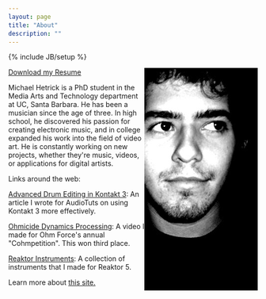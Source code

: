 ```yaml
---
layout: page
title: "About"
description: ""
---
```

{% include JB/setup %}

<div align="left">
  <p><img src="mhetrick.jpg" width="229" height="449" align="right" /></p>
</div>
<p><a href="Michael Hetrick - Resume.pdf" target="_new">Download my Resume</a></p>
<p>
Michael Hetrick is a PhD student in the Media Arts and Technology department at UC, Santa Barbara. He has been a musician since the age of three. In high school, he discovered his passion for creating electronic music, and in college expanded his work into the field of video art. He is constantly working on new projects, whether they're music, videos, or applications for digital artists.
</p>

<p>Links around the web:</p>
<p><a href="http://audio.tutsplus.com/tutorials/instruments/advanced-drum-editing-in-kontakt/" target="_new">Advanced Drum Editing in Kontakt 3</a>: An article I wrote for AudioTuts on using Kontakt 3 more effectively.</p>
<p><a href="http://www.youtube.com/watch?v=aQSzoXwDLY4" target="_new">Ohmicide Dynamics Processing</a>: A video I made for Ohm Force's annual &quot;Cohmpetition&quot;. This won third place.</p>
<p><a href="http://co.native-instruments.com/index.php?id=userlibrary&amp;type=0&amp;ulbr=1&amp;userid=283428&amp;sort=dt_create+desc&amp;plview=list" target="_new">Reaktor Instruments</a>: A collection of instruments that I made for Reaktor 5.</p>

Learn more about <a href="aboutsite.html">this site.</a>